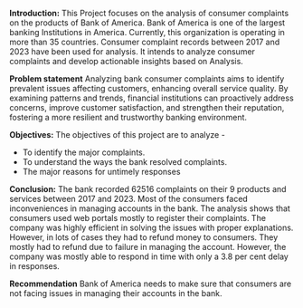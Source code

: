**Introduction:**
This Project focuses on the analysis of consumer complaints on the products of Bank of America. Bank of America is one of the largest banking Institutions in America. Currently, this organization is operating in more than 35 countries. Consumer complaint records between 2017 and 2023 have been used for analysis. It intends to analyze consumer complaints and develop actionable insights based on Analysis.

**Problem statement**
Analyzing bank consumer complaints aims to identify prevalent issues affecting customers, enhancing overall service quality. By examining patterns and trends, financial institutions can proactively address concerns, improve customer satisfaction, and strengthen their reputation, fostering a more resilient and trustworthy banking environment.

**Objectives:**
The objectives of this project are to analyze -
* To identify the major complaints.
* To understand the ways the bank resolved complaints.
* The major reasons for untimely responses


**Conclusion:**
The bank recorded 62516 complaints on their 9 products and services between 2017 and 2023. Most of the consumers faced inconveniences in managing accounts in the bank. The analysis shows that consumers used web portals mostly to register their complaints. The company was highly efficient in solving the issues with proper explanations. However, in lots of cases they had to refund money to consumers. They mostly had to refund due to failure in managing the account. However, the company was mostly able to respond in time with only a 3.8 per cent delay in responses.

**Recommendation**
Bank of America needs to make sure that consumers are not facing issues in managing their accounts in the bank.

